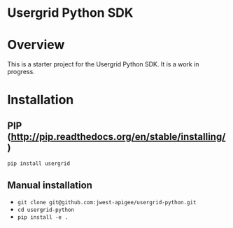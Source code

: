 # Usergrid Python SDK

# Overview
This is a starter project for the Usergrid Python SDK.  It is a work in progress.

# Installation

## PIP (http://pip.readthedocs.org/en/stable/installing/)

`pip install usergrid`

## Manual installation

- `git clone git@github.com:jwest-apigee/usergrid-python.git`
- `cd usergrid-python`
- `pip install -e .`